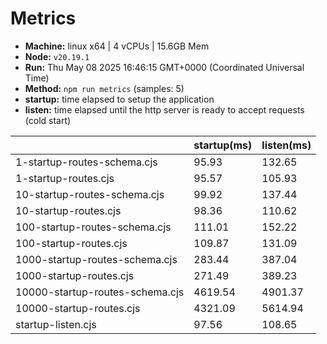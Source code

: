 # Metrics
* __Machine:__ linux x64 | 4 vCPUs | 15.6GB Mem
* __Node:__ `v20.19.1`
* __Run:__ Thu May 08 2025 16:46:15 GMT+0000 (Coordinated Universal Time)
* __Method:__ `npm run metrics` (samples: 5)
* __startup:__ time elapsed to setup the application
* __listen:__ time elapsed until the http server is ready to accept requests (cold start)

| | startup(ms) | listen(ms) |
|-| -       | -      |
| 1-startup-routes-schema.cjs | 95.93 | 132.65 |
| 1-startup-routes.cjs | 95.57 | 105.93 |
| 10-startup-routes-schema.cjs | 99.92 | 137.44 |
| 10-startup-routes.cjs | 98.36 | 110.62 |
| 100-startup-routes-schema.cjs | 111.01 | 152.22 |
| 100-startup-routes.cjs | 109.87 | 131.09 |
| 1000-startup-routes-schema.cjs | 283.44 | 387.04 |
| 1000-startup-routes.cjs | 271.49 | 389.23 |
| 10000-startup-routes-schema.cjs | 4619.54 | 4901.37 |
| 10000-startup-routes.cjs | 4321.09 | 5614.94 |
| startup-listen.cjs | 97.56 | 108.65 |
